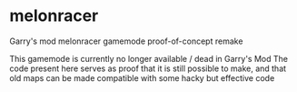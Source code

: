 # melonracer
Garry's mod melonracer gamemode proof-of-concept remake

This gamemode is currently no longer available / dead in Garry's Mod
The code present here serves as proof that it is still possible to make, and that old maps can be made compatible with some hacky but effective code
